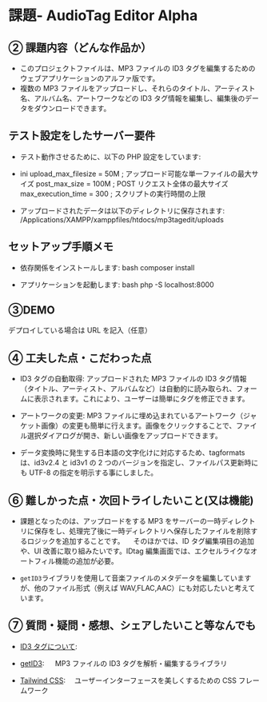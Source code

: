 # 課題- AudioTag Editor Alpha

## ② 課題内容（どんな作品か）

- このプロジェクトファイルは、MP3 ファイルの ID3 タグを編集するためのウェブアプリケーションのアルファ版です。
- 複数の MP3 ファイルをアップロードし、それらのタイトル、アーティスト名、アルバム名、アートワークなどの ID3 タグ情報を編集し、編集後のデータをダウンロードできます。

## テスト設定をしたサーバー要件

- テスト動作させるために、以下の PHP 設定をしています:

- ini
  upload_max_filesize = 50M ; アップロード可能な単一ファイルの最大サイズ
  post_max_size = 100M ; POST リクエスト全体の最大サイズ
  max_execution_time = 300 ; スクリプトの実行時間の上限

- アップロードされたデータは以下のディレクトリに保存されます:
  /Applications/XAMPP/xamppfiles/htdocs/mp3tagedit/uploads

## セットアップ手順メモ

- 依存関係をインストールします:
    bash
    composer install

- アプリケーションを起動します:
    bash
    php -S localhost:8000
    
## ③DEMO

デプロイしている場合は URL を記入（任意）

## ④ 工夫した点・こだわった点

- ID3 タグの自動取得: アップロードされた MP3 ファイルの ID3 タグ情報（タイトル、アーティスト、アルバムなど）は自動的に読み取られ、フォームに表示されます。これにより、ユーザーは簡単にタグを修正できます。

- アートワークの変更: MP3 ファイルに埋め込まれているアートワーク（ジャケット画像）の変更も簡単に行えます。画像をクリックすることで、ファイル選択ダイアログが開き、新しい画像をアップロードできます。

- データ変換時に発生する日本語の文字化けに対応するため、tagformats は、id3v2.4 と id3v1 の 2 つのバージョンを指定し、ファイルパス更新時にも UTF-8 の指定を明示する事にしました。

## ⑥ 難しかった点・次回トライしたいこと(又は機能)

- 課題となったのは、アップロードをする MP3 をサーバーの一時ディレクトリに保存をし、処理完了後に一時ディレクトリへ保存したファイルを削除するロジックを追加することです。
  　そのほかでは、ID タグ編集項目の追加や、UI 改善に取り組みたいです。IDtag 編集画面では、エクセルライクなオートフィル機能の追加が必要。

- `getID3`ライブラリを使用して音楽ファイルのメタデータを編集していますが、他のファイル形式（例えば WAV,FLAC,AAC）にも対応したいと考えています。

## ⑦ 質問・疑問・感想、シェアしたいこと等なんでも

- [ID3 タグについて](https://ja.wikipedia.org/wiki/ID3%E3%82%BF%E3%82%B0):

- [getID3](https://github.com/JamesHeinrich/getID3):
  　 MP3 ファイルの ID3 タグを解析・編集するライブラリ

- [Tailwind CSS](https://tailwindcss.com/):
  　ユーザーインターフェースを美しくするための CSS フレームワーク
